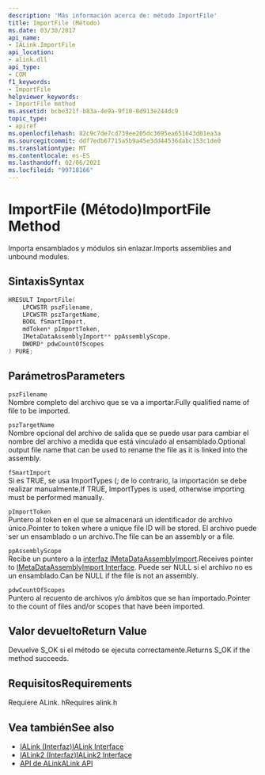 ```yaml
---
description: 'Más información acerca de: método ImportFile'
title: ImportFile (Método)
ms.date: 03/30/2017
api_name:
- IALink.ImportFile
api_location:
- alink.dll
api_type:
- COM
f1_keywords:
- ImportFile
helpviewer_keywords:
- ImportFile method
ms.assetid: bcbe321f-b83a-4e9a-9f10-8d913e244dc9
topic_type:
- apiref
ms.openlocfilehash: 82c9c7de7cd739ee205dc3695ea651643d01ea3a
ms.sourcegitcommit: ddf7edb67715a5b9a45e3dd44536dabc153c1de0
ms.translationtype: MT
ms.contentlocale: es-ES
ms.lasthandoff: 02/06/2021
ms.locfileid: "99718166"
---
```

# <a name="importfile-method"></a><span data-ttu-id="470cb-103">ImportFile (Método)</span><span class="sxs-lookup"><span data-stu-id="470cb-103">ImportFile Method</span></span>

<span data-ttu-id="470cb-104">Importa ensamblados y módulos sin enlazar.</span><span class="sxs-lookup"><span data-stu-id="470cb-104">Imports assemblies and unbound modules.</span></span>  
  
## <a name="syntax"></a><span data-ttu-id="470cb-105">Sintaxis</span><span class="sxs-lookup"><span data-stu-id="470cb-105">Syntax</span></span>  
  
```cpp  
HRESULT ImportFile(  
    LPCWSTR pszFilename,  
    LPCWSTR pszTargetName,  
    BOOL fSmartImport,  
    mdToken* pImportToken,  
    IMetaDataAssemblyImport** ppAssemblyScope,  
    DWORD* pdwCountOfScopes  
) PURE;  
```  
  
## <a name="parameters"></a><span data-ttu-id="470cb-106">Parámetros</span><span class="sxs-lookup"><span data-stu-id="470cb-106">Parameters</span></span>  

 `pszFilename`  
 <span data-ttu-id="470cb-107">Nombre completo del archivo que se va a importar.</span><span class="sxs-lookup"><span data-stu-id="470cb-107">Fully qualified name of file to be imported.</span></span>  
  
 `pszTargetName`  
 <span data-ttu-id="470cb-108">Nombre opcional del archivo de salida que se puede usar para cambiar el nombre del archivo a medida que está vinculado al ensamblado.</span><span class="sxs-lookup"><span data-stu-id="470cb-108">Optional output file name that can be used to rename the file as it is linked into the assembly.</span></span>  
  
 `fSmartImport`  
 <span data-ttu-id="470cb-109">Si es TRUE, se usa ImportTypes (; de lo contrario, la importación se debe realizar manualmente.</span><span class="sxs-lookup"><span data-stu-id="470cb-109">If TRUE, ImportTypes is used, otherwise importing must be performed manually.</span></span>  
  
 `pImportToken`  
 <span data-ttu-id="470cb-110">Puntero al token en el que se almacenará un identificador de archivo único.</span><span class="sxs-lookup"><span data-stu-id="470cb-110">Pointer to token where a unique file ID will be stored.</span></span> <span data-ttu-id="470cb-111">El archivo puede ser un ensamblado o un archivo.</span><span class="sxs-lookup"><span data-stu-id="470cb-111">The file can be an assembly or a file.</span></span>  
  
 `ppAssemblyScope`  
 <span data-ttu-id="470cb-112">Recibe un puntero a la [interfaz IMetaDataAssemblyImport](../metadata/imetadataassemblyimport-interface.md).</span><span class="sxs-lookup"><span data-stu-id="470cb-112">Receives pointer to [IMetaDataAssemblyImport Interface](../metadata/imetadataassemblyimport-interface.md).</span></span> <span data-ttu-id="470cb-113">Puede ser NULL si el archivo no es un ensamblado.</span><span class="sxs-lookup"><span data-stu-id="470cb-113">Can be NULL if the file is not an assembly.</span></span>  
  
 `pdwCountOfScopes`  
 <span data-ttu-id="470cb-114">Puntero al recuento de archivos y/o ámbitos que se han importado.</span><span class="sxs-lookup"><span data-stu-id="470cb-114">Pointer to the count of files and/or scopes that have been imported.</span></span>  
  
## <a name="return-value"></a><span data-ttu-id="470cb-115">Valor devuelto</span><span class="sxs-lookup"><span data-stu-id="470cb-115">Return Value</span></span>  

 <span data-ttu-id="470cb-116">Devuelve S_OK si el método se ejecuta correctamente.</span><span class="sxs-lookup"><span data-stu-id="470cb-116">Returns S_OK if the method succeeds.</span></span>  
  
## <a name="requirements"></a><span data-ttu-id="470cb-117">Requisitos</span><span class="sxs-lookup"><span data-stu-id="470cb-117">Requirements</span></span>  

 <span data-ttu-id="470cb-118">Requiere ALink. h</span><span class="sxs-lookup"><span data-stu-id="470cb-118">Requires alink.h</span></span>  
  
## <a name="see-also"></a><span data-ttu-id="470cb-119">Vea también</span><span class="sxs-lookup"><span data-stu-id="470cb-119">See also</span></span>

- [<span data-ttu-id="470cb-120">IALink (Interfaz)</span><span class="sxs-lookup"><span data-stu-id="470cb-120">IALink Interface</span></span>](ialink-interface.md)
- [<span data-ttu-id="470cb-121">IALink2 (Interfaz)</span><span class="sxs-lookup"><span data-stu-id="470cb-121">IALink2 Interface</span></span>](ialink2-interface.md)
- [<span data-ttu-id="470cb-122">API de ALink</span><span class="sxs-lookup"><span data-stu-id="470cb-122">ALink API</span></span>](index.md)

